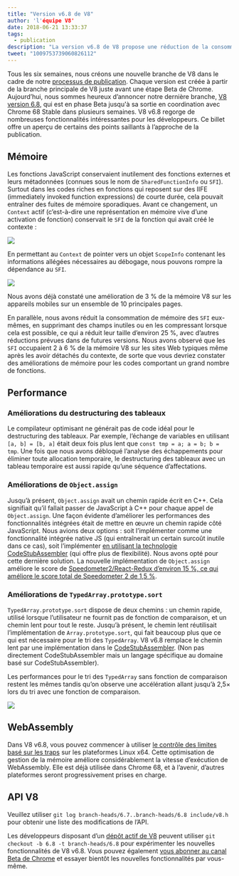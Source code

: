 ```yaml
---
title: "Version v6.8 de V8"
author: 'l'équipe V8'
date: 2018-06-21 13:33:37
tags:
  - publication
description: "La version v6.8 de V8 propose une réduction de la consommation de mémoire et plusieurs améliorations de performance."
tweet: "1009753739060826112"
---
```

Tous les six semaines, nous créons une nouvelle branche de V8 dans le cadre de notre [processus de publication](/docs/release-process). Chaque version est créée à partir de la branche principale de V8 juste avant une étape Beta de Chrome. Aujourd’hui, nous sommes heureux d’annoncer notre dernière branche, [V8 version 6.8](https://chromium.googlesource.com/v8/v8.git/+log/branch-heads/6.8), qui est en phase Beta jusqu'à sa sortie en coordination avec Chrome 68 Stable dans plusieurs semaines. V8 v6.8 regorge de nombreuses fonctionnalités intéressantes pour les développeurs. Ce billet offre un aperçu de certains des points saillants à l’approche de la publication.

<!--truncate-->
## Mémoire

Les fonctions JavaScript conservaient inutilement des fonctions externes et leurs métadonnées (connues sous le nom de `SharedFunctionInfo` ou `SFI`). Surtout dans les codes riches en fonctions qui reposent sur des IIFE (immediately invoked function expressions) de courte durée, cela pouvait entraîner des fuites de mémoire sporadiques. Avant ce changement, un `Context` actif (c’est-à-dire une représentation en mémoire vive d’une activation de fonction) conservait le `SFI` de la fonction qui avait créé le contexte :

![](/_img/v8-release-68/context-jsfunction-before.svg)

En permettant au `Context` de pointer vers un objet `ScopeInfo` contenant les informations allégées nécessaires au débogage, nous pouvons rompre la dépendance au `SFI`.

![](/_img/v8-release-68/context-jsfunction-after.svg)

Nous avons déjà constaté une amélioration de 3 % de la mémoire V8 sur les appareils mobiles sur un ensemble de 10 principales pages.

En parallèle, nous avons réduit la consommation de mémoire des `SFI` eux-mêmes, en supprimant des champs inutiles ou en les compressant lorsque cela est possible, ce qui a réduit leur taille d’environ 25 %, avec d’autres réductions prévues dans de futures versions. Nous avons observé que les `SFI` occupaient 2 à 6 % de la mémoire V8 sur les sites Web typiques même après les avoir détachés du contexte, de sorte que vous devriez constater des améliorations de mémoire pour les codes comportant un grand nombre de fonctions.

## Performance

### Améliorations du destructuring des tableaux

Le compilateur optimisant ne générait pas de code idéal pour le destructuring des tableaux. Par exemple, l’échange de variables en utilisant `[a, b] = [b, a]` était deux fois plus lent que `const tmp = a; a = b; b = tmp`. Une fois que nous avons débloqué l’analyse des échappements pour éliminer toute allocation temporaire, le destructuring des tableaux avec un tableau temporaire est aussi rapide qu’une séquence d’affectations.

### Améliorations de `Object.assign`

Jusqu’à présent, `Object.assign` avait un chemin rapide écrit en C++. Cela signifiait qu’il fallait passer de JavaScript à C++ pour chaque appel de `Object.assign`. Une façon évidente d’améliorer les performances des fonctionnalités intégrées était de mettre en œuvre un chemin rapide côté JavaScript. Nous avions deux options : soit l’implémenter comme une fonctionnalité intégrée native JS (qui entraînerait un certain surcoût inutile dans ce cas), soit l’implémenter [en utilisant la technologie CodeStubAssembler](/blog/csa) (qui offre plus de flexibilité). Nous avons opté pour cette dernière solution. La nouvelle implémentation de `Object.assign` améliore le score de [Speedometer2/React-Redux d’environ 15 %, ce qui améliore le score total de Speedometer 2 de 1,5 %](https://chromeperf.appspot.com/report?sid=d9ea9a2ae7cd141263fde07ea90da835cf28f5c87f17b53ba801d4ac30979558&start_rev=550155&end_rev=552590).

### Améliorations de `TypedArray.prototype.sort`

`TypedArray.prototype.sort` dispose de deux chemins : un chemin rapide, utilisé lorsque l’utilisateur ne fournit pas de fonction de comparaison, et un chemin lent pour tout le reste. Jusqu’à présent, le chemin lent réutilisait l’implémentation de `Array.prototype.sort`, qui fait beaucoup plus que ce qui est nécessaire pour le tri des `TypedArray`. V8 v6.8 remplace le chemin lent par une implémentation dans le [CodeStubAssembler](/blog/csa). (Non pas directement CodeStubAssembler mais un langage spécifique au domaine basé sur CodeStubAssembler).

Les performances pour le tri des `TypedArray` sans fonction de comparaison restent les mêmes tandis qu’on observe une accélération allant jusqu’à 2,5× lors du tri avec une fonction de comparaison.

![](/_img/v8-release-68/typedarray-sort.svg)

## WebAssembly

Dans V8 v6.8, vous pouvez commencer à utiliser [le contrôle des limites basé sur les traps](https://docs.google.com/document/d/17y4kxuHFrVxAiuCP_FFtFA2HP5sNPsCD10KEx17Hz6M/edit) sur les plateformes Linux x64. Cette optimisation de gestion de la mémoire améliore considérablement la vitesse d’exécution de WebAssembly. Elle est déjà utilisée dans Chrome 68, et à l’avenir, d’autres plateformes seront progressivement prises en charge.

## API V8

Veuillez utiliser `git log branch-heads/6.7..branch-heads/6.8 include/v8.h` pour obtenir une liste des modifications de l’API.

Les développeurs disposant d’un [dépôt actif de V8](/docs/source-code#using-git) peuvent utiliser `git checkout -b 6.8 -t branch-heads/6.8` pour expérimenter les nouvelles fonctionnalités de V8 v6.8. Vous pouvez également [vous abonner au canal Beta de Chrome](https://www.google.com/chrome/browser/beta.html) et essayer bientôt les nouvelles fonctionnalités par vous-même.
